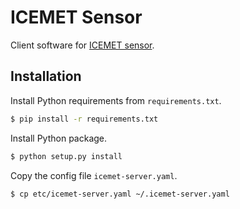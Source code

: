 # ICEMET Sensor
Client software for [ICEMET sensor](https://www.oulu.fi/icemet/).

## Installation
Install Python requirements from `requirements.txt`.
```bash
$ pip install -r requirements.txt
```

Install Python package.
```bash
$ python setup.py install
```

Copy the config file `icemet-server.yaml`.
```bash
$ cp etc/icemet-server.yaml ~/.icemet-server.yaml
```
